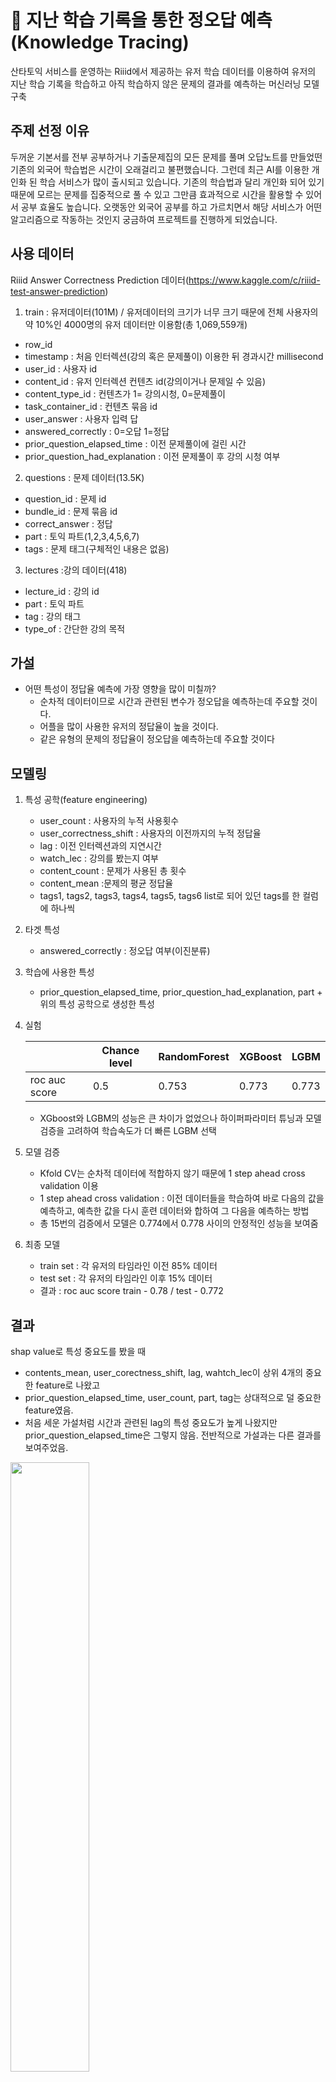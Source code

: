 # :memo: 지난 학습 기록을 통한 정오답 예측 (Knowledge Tracing)

산타토익 서비스를 운영하는 Riiid에서 제공하는 유저 학습 데이터를 이용하여 유저의 지난 학습 기록을 학습하고 아직 학습하지 않은 문제의 결과를 예측하는 머신러닝 모델 구축  

## 주제 선정 이유

두꺼운 기본서를 전부 공부하거나 기출문제집의 모든 문제를 풀며 오답노트를 만들었떤 기존의 외국어 학습법은 시간이 오래걸리고 불편했습니다. 
그런데 최근 AI를 이용한 개인화 된 학습 서비스가 많이 출시되고 있습니다. 기존의 학습법과 달리 개인화 되어 있기 때문에 모르는 문제를 집중적으로 풀 수 있고 그만큼 효과적으로 시간을 활용할 수 있어서 공부 효율도 높습니다. 오랫동안 외국어 공부를 하고 가르치면서 해당 서비스가 어떤 알고리즘으로 작동하는 것인지 궁금하여 프로젝트를 진행하게 되었습니다.

## 사용 데이터
Riiid Answer Correctness Prediction 데이터(https://www.kaggle.com/c/riiid-test-answer-prediction)
1. train : 유저데이터(101M) / 유저데이터의 크기가 너무 크기 때문에 전체 사용자의 약 10%인 4000명의 유저 데이터만 이용함(총 1,069,559개)
  - row_id 
  - timestamp : 처음 인터렉션(강의 혹은 문제풀이) 이용한 뒤 경과시간 millisecond
  - user_id : 사용자 id
  - content_id : 유저 인터렉션 컨텐츠 id(강의이거나 문제일 수 있음)
  - content_type_id : 컨텐츠가 1= 강의시청, 0=문제풀이
  - task_container_id : 컨텐츠 묶음 id
  - user_answer : 사용자 입력 답
  - answered_correctly : 0=오답 1=정답
  - prior_question_elapsed_time : 이전 문제풀이에 걸린 시간
  - prior_question_had_explanation : 이전 문제풀이 후 강의 시청 여부

2. questions : 문제 데이터(13.5K)
  - question_id : 문제 id
  - bundle_id : 문제 묶음 id
  - correct_answer : 정답
  - part : 토익 파트(1,2,3,4,5,6,7)
  - tags : 문제 태그(구체적인 내용은 없음)
 
3. lectures :강의 데이터(418)
  - lecture_id : 강의 id
  - part : 토익 파트
  - tag : 강의 태그 
  - type_of : 간단한 강의 목적


## 가설
* 어떤 특성이 정답율 예측에 가장 영향을 많이 미칠까?
  - 순차적 데이터이므로 시간과 관련된 변수가 정오답을 예측하는데 주요할 것이다.
  - 어플을 많이 사용한 유저의 정답율이 높을 것이다. 
  - 같은 유형의 문제의 정답율이 정오답을 예측하는데 주요할 것이다

## 모델링
1. 특성 공학(feature engineering)
    - user_count : 사용자의 누적 사용횟수
    - user_correctness_shift :	사용자의 이전까지의 누적 정답율
    - lag	: 이전 인터렉션과의 지연시간
    - watch_lec	: 강의를 봤는지 여부
    - content_count	: 문제가 사용된 총 횟수
    - content_mean :문제의 평균 정답율
    - tags1, tags2, tags3, tags4, tags5, tags6	list로 되어 있던 tags를 한 컬럼에 하나씩

2. 타겟 특성
    - answered_correctly : 정오답 여부(이진분류)

3. 학습에 사용한 특성
    - prior_question_elapsed_time, prior_question_had_explanation, part + 위의 특성 공학으로 생성한 특성

4. 실험  

    | |Chance level|RandomForest|XGBoost|LGBM|
    |--|--|--|--|--|
    |roc auc score|0.5|0.753|0.773|0.773|	

      * XGboost와 LGBM의 성능은 큰 차이가 없었으나 하이퍼파라미터 튜닝과 모델 검증을 고려하여 학습속도가 더 빠른 LGBM 선택

5. 모델 검증
    - Kfold CV는 순차적 데이터에 적합하지 않기 때문에 1 step ahead cross validation 이용
    - 1 step ahead cross validation : 이전 데이터들을 학습하여 바로 다음의 값을 예측하고, 예측한 값을 다시 훈련 데이터와 합하여 그 다음을 예측하는 방법
    - 총 15번의 검증에서 모델은 0.774에서 0.778 사이의 안정적인 성능을 보여줌

6. 최종 모델
    - train set : 각 유저의 타임라인 이전 85% 데이터
    - test set : 각 유저의 타임라인 이후 15% 데이터
    - 결과 : roc auc score train - 0.78 / test - 0.772

## 결과
shap value로 특성 중요도를 봤을 때  

  * contents_mean, user_corectness_shift, lag, wahtch_lec이 상위 4개의 중요한 feature로 나왔고  
  * prior_question_elapsed_time, user_count, part, tag는 상대적으로 덜 중요한 feature였음.  
  * 처음 세운 가설처럼 시간과 관련된 lag의 특성 중요도가 높게 나왔지만 prior_question_elapsed_time은 그렇지 않음. 전반적으로 가설과는 다른 결과를 보여주었음.  
    
    
<img src = "https://user-images.githubusercontent.com/75404758/134125848-f64864f3-ed5f-48da-9977-ecde90125e2b.png" width="50%" height="50%"/>

## 한계 및 발전 방향
1. lag의 중요도가 상대적으로 높게 나왔지만 데이터의 분산이 매우 큰 feature이다. 전처리를 더 했어야 정확한 영향력을 볼 수 있었을 것 같다.

2. 현재 모델에서는 part와 tag의 특성중요도가 낮게 나왔지만 경험적으로 생각해보면 문제 유형은 정오답에 영향을 미칠 것 같다.
해당 feature의 영향력을 더 반영할 수 있는 모델이 필요할 것 같다.

3. 순차적 데이터이기 때문에 딥러닝을 적용해 볼 계획이었는데 시간 상 진행하지 못했다. 향후에 딥러닝을 적용해 모델을 더 발전시킬 수 있을 것이라고 기대한다.






